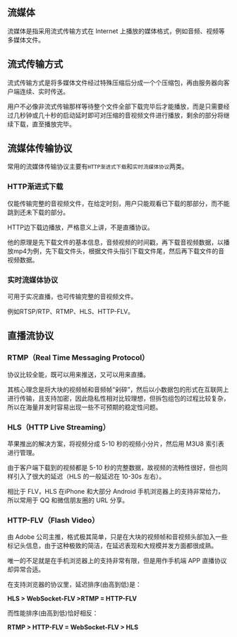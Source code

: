 ## 流媒体

流媒体是指采用流式传输方式在 Internet 上播放的媒体格式，例如音频、视频等多媒体文件。

## 流式传输方式

流式传输方式是将多媒体文件经过特殊压缩后分成一个个压缩包，再由服务器向客户端连续、实时传送。

用户不必像非流式传输那样等待整个文件全部下载完毕后才能播放，而是只需要经过几秒钟或几十秒的启动延时即可对压缩的音视频文件进行播放，剩余的部分将继续下载，直至播放完毕。

## 流媒体传输协议

常用的流媒体传输协议主要有`HTTP渐进式下载`和`实时流媒体协议`两类。

### HTTP渐进式下载

仅能传输完整的音视频文件，在给定时刻，用户只能观看已下载的那部分，而不能跳到还未下载的部分。

HTTP边下载边播放，严格意义上讲，不是直播协议。

他的原理是先下载文件的基本信息，音频视频的时间戳，再下载音视频数据，以播放mp4为例，先下载文件头，根据文件头指引下载文件尾，然后再下载文件的音视频数据。

### 实时流媒体协议

可用于实况直播，也可传输完整的音视频文件。

例如RTSP/RTP、RTMP、HLS、HTTP-FLV。

## 直播流协议

### RTMP（Real Time Messaging Protocol）

协议比较全能，既可以用来推送，又可以用来直播。

其核心理念是将大块的视频帧和音频帧“剁碎”，然后以小数据包的形式在互联网上进行传输，且支持加密，因此隐私性相对比较理想，但拆包组包的过程比较复杂，所以在海量并发时容易出现一些不可预期的稳定性问题。

### HLS（HTTP Live Streaming）

苹果推出的解决方案，将视频分成 5-10 秒的视频小分片，然后用 M3U8 索引表进行管理。

由于客户端下载到的视频都是 5-10 秒的完整数据，故视频的流畅性很好，但也同样引入了很大的延迟（HLS 的一般延迟在 10-30s 左右）。

相比于 FLV，HLS 在iPhone 和大部分 Android 手机浏览器上的支持非常给力，所以常用于 QQ 和微信朋友圈的 URL 分享。

### HTTP-FLV（Flash Video）

由 Adobe 公司主推，格式极其简单，只是在大块的视频帧和音视频头部加入一些标记头信息，由于这种极致的简洁，在延迟表现和大规模并发方面都很成熟。

唯一的不足就是在手机浏览器上的支持非常有限，但是用作手机端 APP 直播协议却异常合适。





在支持浏览器的协议里，延迟排序(由高到低)是：

**HLS > WebSocket-FLV >RTMP = HTTP-FLV**

而性能排序(由高到低)恰好相反：

**RTMP > HTTP-FLV = WebSocket-FLV > HLS**







